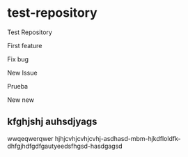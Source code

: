 # test-repository
Test Repository

First feature

Fix bug

New Issue

Prueba

New new

kfghjshj auhsdjyags
-------------------
wwqeqwerqwer
hjhjcvhjcvhjcvhj-asdhasd-mbm-hjkdfloldfk-dhfgjhdfgdfgautyeedsfhgsd-hasdgagsd
